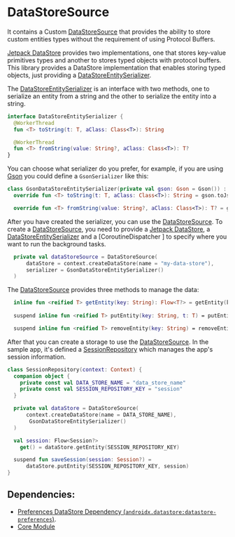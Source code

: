 # DataStoreSource
It contains a Custom [DataStoreSource] that provides the ability to store custom entities types without the requirement of using Protocol Buffers.

[Jetpack DataStore] provides two implementations, one that stores key-value primitives types and another to stores typed objects with protocol buffers.
This library provides a DataStore implementation that enables storing typed objects, just providing a [DataStoreEntitySerializer].

The [DataStoreEntitySerializer] is an interface with two methods, one to serialize an entity from a string and the other to serialize the entity into a string.

```kotlin
interface DataStoreEntitySerializer {
  @WorkerThread
  fun <T> toString(t: T, aClass: Class<T>): String

  @WorkerThread
  fun <T> fromString(value: String?, aClass: Class<T>): T?
}
```
You can choose what serializer do you prefer, for example, if you are using [Gson] you could define a `GsonSerializer` like this:

```kotlin
class GsonDataStoreEntitySerializer(private val gson: Gson = Gson()) : DataStoreEntitySerializer {
  override fun <T> toString(t: T, aClass: Class<T>): String = gson.toJson(t)

  override fun <T> fromString(value: String?, aClass: Class<T>): T? = gson.fromJson(value, aClass)
```


After you have created the serializer, you can use the [DataStoreSource]. 
To create a [DataStoreSource], you need to provide a [Jetpack DataStore], a [DataStoreEntitySerializer] and a [CoroutineDispatcher
] to specify where you want to run the background tasks.

```kotlin
  private val dataStoreSource = DataStoreSource(
      dataStore = context.createDataStore(name = "my-data-store"),
      serializer = GsonDataStoreEntitySerializer()
  )
```

The [DataStoreSource] provides three methods to manage the data:

```kotlin
  inline fun <reified T> getEntity(key: String): Flow<T?> = getEntity(key, T::class.java)
  
  suspend inline fun <reified T> putEntity(key: String, t: T) = putEntity(key, t, T::class.java)

  suspend inline fun <reified T> removeEntity(key: String) = removeEntity(key, T::class.java)

```

After that you can create a storage to use the [DataStoreSource].
In the sample app, it's defined a [SessionRepository] which manages the app's session information.

```kotlin
class SessionRepository(context: Context) {
  companion object {
    private const val DATA_STORE_NAME = "data_store_name"
    private const val SESSION_REPOSITORY_KEY = "session"
  }

  private val dataStore = DataStoreSource(
      context.createDataStore(name = DATA_STORE_NAME),
       GsonDataStoreEntitySerializer()
  )

  val session: Flow<Session?>
    get() = dataStore.getEntity(SESSION_REPOSITORY_KEY)

  suspend fun saveSession(session: Session?) =
      dataStore.putEntity(SESSION_REPOSITORY_KEY, session)
}
``` 

## Dependencies:
- [Preferences DataStore Dependency (`androidx.datastore:datastore-preferences`)](https://developer.android.com/jetpack/androidx/releases/navigation).
- [Core Module](../swissknife-core)

[DataStoreSource]: src/main/java/com/xmartlabs/swissknife/datastore/DataStoreSource.kt
[DataStoreEntitySerializer]: src/main/java/com/xmartlabs/swissknife/datastore/DataStoreEntitySerializer.kt
[Jetpack DataStore]: https://developer.android.com/topic/libraries/architecture/datastore
[Gson]: https://github.com/google/gson
[SessionRepository]: ../app/src/main/java/com/xmartlabs/swissknife/sample/data/SessionRepository.kt

